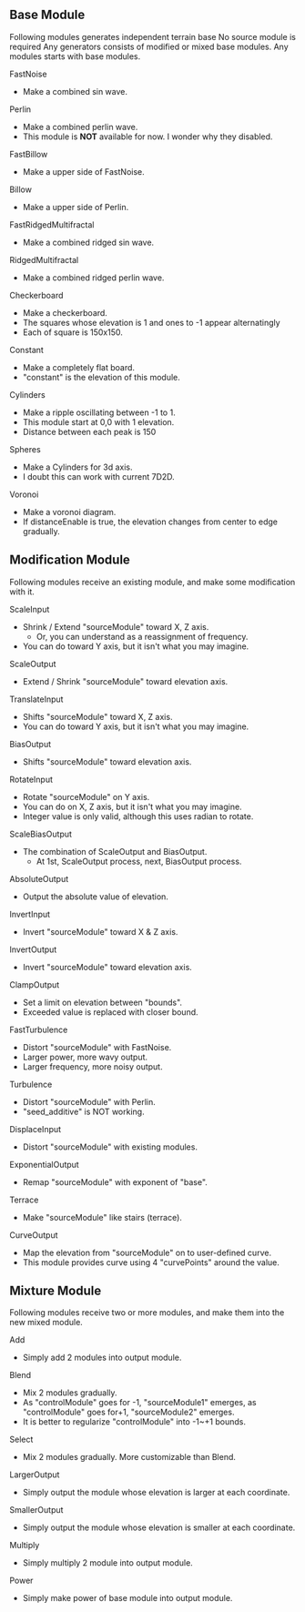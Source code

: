 ## Base Module

Following modules generates independent terrain base  No source module is required
Any generators consists of modified or mixed base modules.
Any modules starts with base modules.

FastNoise
- Make a combined sin wave. 

Perlin
- Make a combined perlin wave.
- This module is **NOT** available for now. I wonder why they disabled.

FastBillow
- Make a upper side of FastNoise.

Billow
- Make a upper side of Perlin.

FastRidgedMultifractal
- Make a combined ridged sin wave.

RidgedMultifractal
- Make a combined ridged perlin wave.

Checkerboard
- Make a checkerboard.
- The squares whose elevation is 1 and ones to -1 appear alternatingly
- Each of square is 150x150.

Constant
- Make a completely flat board.
- "constant" is the elevation of this module.

Cylinders
- Make a ripple oscillating between -1 to 1.
- This module start at 0,0 with 1 elevation.
- Distance between each peak is 150

Spheres
- Make a Cylinders for 3d axis.
- I doubt this can work with current 7D2D.

Voronoi
- Make a voronoi diagram.
- If distanceEnable is true, the elevation changes from center to edge gradually.


## Modification Module

Following modules receive an existing module, and make some modification with it.

ScaleInput
- Shrink / Extend "sourceModule" toward X, Z axis.
  - Or, you can understand as a reassignment of frequency.
- You can do toward Y axis, but it isn't what you may imagine.

ScaleOutput
- Extend / Shrink "sourceModule" toward elevation axis.

TranslateInput
- Shifts "sourceModule" toward X, Z axis.
- You can do toward Y axis, but it isn't what you may imagine.

BiasOutput
- Shifts "sourceModule" toward elevation axis.

RotateInput
- Rotate "sourceModule" on Y axis.
- You can do on X, Z axis, but it isn't what you may imagine.
- Integer value is only valid, although this uses radian to rotate.

ScaleBiasOutput
- The combination of ScaleOutput and BiasOutput.
  - At 1st, ScaleOutput process, next, BiasOutput process.

AbsoluteOutput
- Output the absolute value of elevation.

InvertInput
- Invert "sourceModule" toward X & Z axis.

InvertOutput
- Invert "sourceModule" toward elevation axis.

ClampOutput
- Set a limit on elevation between "bounds".
- Exceeded value is replaced with closer bound.

FastTurbulence
- Distort "sourceModule" with FastNoise.
- Larger power, more wavy output.
- Larger frequency, more noisy output.

Turbulence
- Distort "sourceModule" with Perlin.
- "seed_additive" is NOT working.

DisplaceInput
- Distort "sourceModule" with existing modules.

ExponentialOutput
- Remap "sourceModule" with exponent of "base".

Terrace
- Make "sourceModule" like stairs (terrace).

CurveOutput
- Map the elevation from "sourceModule" on to user-defined curve.
- This module provides curve using 4 "curvePoints" around the value.


## Mixture Module

Following modules receive two or more modules, and make them into the new mixed module.

Add
- Simply add 2 modules into output module.

Blend
- Mix 2 modules gradually.
- As "controlModule" goes for -1, "sourceModule1" emerges,
  as "controlModule" goes for+1, "sourceModule2" emerges.
- It is better to regularize "controlModule" into -1~+1 bounds.

Select
- Mix 2 modules gradually. More customizable than Blend.

LargerOutput
- Simply output the module whose elevation is larger at each coordinate.

SmallerOutput
- Simply output the module whose elevation is smaller at each coordinate.

Multiply
- Simply multiply 2 module into output module.

Power
- Simply make power of base module into output module.
